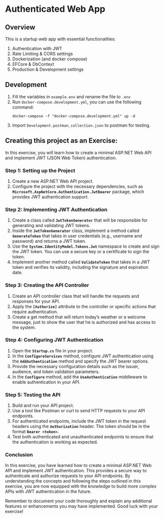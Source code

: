 # Authenticated Web App

## Overview

This is a startup web app with essential functionalities:

1. Authentication with JWT
2. Rate Limiting & CORS settings
3. Dockerization (and docker compose)
4. EFCore & DbContext
5. Production & Development settings

## Development

1. Fill the variables in `example.env` and rename the file to `.env`
2. Run `docker-compose.development.yml`, you can use the following command:
   ```shell
   docker-compose -f "docker-compose.development.yml" up -d
   ```
3. Import `Development.postman_collection.json` to postman for testing.

## Creating this project as an Exercise:

In this exercise, you will learn how to create a minimal ASP.NET Web API and implement JWT (JSON Web Token)
authentication.

### **Step 1: Setting up the Project**

1. Create a new ASP.NET Web API project.
2. Configure the project with the necessary dependencies, such as **`Microsoft.AspNetCore.Authentication.JwtBearer`**
   package, which provides JWT authentication support.

### **Step 2: Implementing JWT Authentication**

1. Create a class called **`JwtTokenGenerator`** that will be responsible for generating and validating JWT tokens.
2. Inside the **`JwtTokenGenerator`** class, implement a method called **`GenerateToken`** that takes in user
   credentials (e.g., username and password) and returns a JWT token.
3. Use the **`System.IdentityModel.Tokens.Jwt`** namespace to create and sign the JWT token. You can use a secure key or
   a certificate to sign the token.
4. Implement another method called **`ValidateToken`** that takes in a JWT token and verifies its validity, including
   the signature and expiration date.

### **Step 3: Creating the API Controller**

1. Create an API controller class that will handle the requests and responses for your API.
2. Apply the **`[Authorize]`** attribute to the controller or specific actions that require authentication.
3. Create a get method that will return today’s weather or a welcome message, just to show the user that he is
   authorized and has access to the system.

### **Step 4: Configuring JWT Authentication**

1. Open the **`Startup.cs`** file in your project.
2. In the **`ConfigureServices`** method, configure JWT authentication using the **`AddAuthentication`** method and
   specify the JWT bearer options.
3. Provide the necessary configuration details such as the issuer, audience, and token validation parameters.
4. In the **`Configure`** method, add the **`UseAuthentication`** middleware to enable authentication in your API.

### **Step 5: Testing the API**

1. Build and run your API project.
2. Use a tool like Postman or curl to send HTTP requests to your API endpoints.
3. For authenticated endpoints, include the JWT token in the request headers using the **`Authorization`** header. The
   token should be in the format **`Bearer <token>`**.
4. Test both authenticated and unauthenticated endpoints to ensure that the authentication is working as expected.

### **Conclusion**

In this exercise, you have learned how to create a minimal ASP.NET Web API and implement JWT authentication. This
provides a secure way to authenticate and authorize requests to your API endpoints. By understanding the concepts and
following the steps outlined in this exercise, you are now equipped with the knowledge to build more complex APIs with
JWT authentication in the future.

Remember to document your code thoroughly and explain any additional features or enhancements you may have implemented.
Good luck with your exercise!